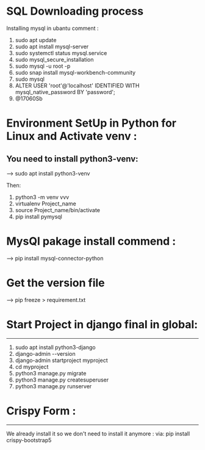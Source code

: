 # SQL Downloading process
Installing mysql in ubantu comment : 
1. sudo apt update 
2. sudo apt install mysql-server
3. sudo systemctl status mysql.service
4.  sudo mysql_secure_installation
5.  sudo mysql -u root -p
6.  sudo snap install mysql-workbench-community
7.  sudo mysql
8.  ALTER USER 'root'@'localhost' IDENTIFIED WITH mysql_native_password BY 'password';
7.  @17060Sb


# Environment SetUp in Python for Linux and Activate venv :

You need to install python3-venv:
-------------------------------------
--> sudo apt install python3-venv

Then:
1. python3 -m venv vvv
2. virtualenv Project_name
3. source Project_name/bin/activate
4. pip install pymysql


# MysQl pakage install commend :

 --> pip install mysql-connector-python

# Get the version file 

--> pip freeze > requirement.txt






# Start Project in django final in global: 
-------------------------------------------
1. sudo apt install python3-django
2.  django-admin --version 
3. django-admin startproject myproject
4. cd myproject
5. python3 manage.py migrate
6. python3 manage.py createsuperuser
7. python3 manage.py runserver

# Crispy Form : 
---------------------------------------------------------
We already install it so we don't need to install it anymore :
via: pip install crispy-bootstrap5





